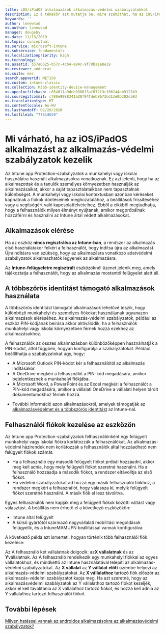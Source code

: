 ```yaml
---
title: iOS/iPadOS alkalmazások alkalmazás-védelmi szabályzatokkal
description: Ez a témakör azt mutatja be, mire számíthat, ha az iOS/iPadOS alkalmazást az alkalmazás-védelmi szabályzatok kezelik.
keywords: ''
author: lenewsad
ms.author: lanewsad
manager: dougeby
ms.date: 11/18/2019
ms.topic: conceptual
ms.service: microsoft-intune
ms.subservice: fundamentals
ms.localizationpriority: high
ms.technology: ''
ms.assetid: b57e6525-b57c-4cb4-a84c-9f70ba1e8e19
ms.reviewer: andcerat
ms.suite: ems
search.appverid: MET150
ms.custom: intune-classic
ms.collection: M365-identity-device-management
ms.openlocfilehash: c854811a9deb938613af872f3cf86244ab9121b3
ms.sourcegitcommit: c780e9988341a20f94fdeb8672bd13e0b302da93
ms.translationtype: MT
ms.contentlocale: hu-HU
ms.lasthandoff: 02/20/2020
ms.locfileid: "77514659"
---
```

# <a name="what-to-expect-when-your-iosipados-app-is-managed-by-app-protection-policies"></a>Mi várható, ha az iOS/iPadOS alkalmazást az alkalmazás-védelmi szabályzatok kezelik

Az Intune app Protection-szabályzatok a munkahelyi vagy iskolai használatra használt alkalmazásokra vonatkoznak. Ez azt jelenti, hogy ha az alkalmazottak és a tanulók személyes környezetben használják az alkalmazásaikat, akkor a saját tapasztalataikban nem tapasztalnak különbséget. A munkahelyi vagy iskolai kontextusban azonban kéréseket kaphatnak a fiókok döntéseinek meghozatalához, a beállítások frissítéséhez vagy a segítségért való kapcsolatfelvételhez. Ebből a cikkből megtudhatja, hogy a felhasználók milyen élményt nyújtanak, amikor megpróbálnak hozzáférni és használni az Intune által védett alkalmazásokat.  

## <a name="access-apps"></a>Alkalmazások elérése

Ha az eszköz **nincs regisztrálva az Intune-ban**, a rendszer az alkalmazás első használatakor felkéri a felhasználót, hogy indítsa újra az alkalmazást. Újraindításra van szükség, hogy az alkalmazásra vonatkozó adatvédelmi szabályzatok alkalmazhatók legyenek az alkalmazásra.

<!--- The following screenshot from the Skype app illustrates this restart request: --->

<!---  ![Screenshot of the iOS/iPadOS device showing PIN prompt](./media/end-user-mam-apps-ios/iOS_AppPINPrompt.png) --->

Az **Intune-felügyeletre regisztrált** eszközöknél üzenet jelenik meg, amely tájékoztatja a felhasználót, hogy az alkalmazás mostantól felügyelet alatt áll.

## <a name="use-apps-with-multi-identity-support"></a>A többszörös identitást támogató alkalmazások használata

A többszörös identitást támogató alkalmazások lehetővé teszik, hogy különböző munkahelyi és személyes fiókokat használjanak ugyanazon alkalmazások eléréséhez. Az alkalmazás-védelmi szabályzatok, például az eszköz PIN-kódjának beírása akkor aktiválódik, ha a felhasználók munkahelyi vagy iskolai környezetben férnek hozzá ezekhez az alkalmazásokhoz.   

A felhasználók az összes alkalmazásban különbözőképpen használhatják a PIN-kódot, attól függően, hogyan konfigurálja a szabályzatokat.  Például beállíthatja a szabályzatokat úgy, hogy:       
* A Microsoft Outlook PIN-kódot kér a felhasználótól az alkalmazás indításakor. 
* A OneDrive megkéri a felhasználót a PIN-kód megadására, amikor bejelentkeznek a munkahelyi fiókjába.  
* A Microsoft Word, a PowerPoint és az Excel megkéri a felhasználót a PIN-kód megadására, amikor a vállalati OneDrive a vállalati helyen tárolt dokumentumokhoz férnek hozzá.  

- További információ azon alkalmazásokról, amelyek támogatják az [alkalmazásvédelmet és a többszörös identitást](https://www.microsoft.com/cloud-platform/microsoft-intune-apps) az Intune-nal.  

## <a name="manage-user-accounts-on-the-device"></a>Felhasználói fiókok kezelése az eszközön  

Az Intune app Protection-szabályzatok felhasználónként egy felügyelt munkahelyi vagy iskolai fiókra korlátozzák a felhasználókat. Az alkalmazás-védelmi házirendek nem korlátozzák a felhasználók által hozzáadható nem felügyelt fiókok számát.   

- Ha a felhasználó egy második felügyelt fiókot próbál hozzáadni, akkor meg kell adnia, hogy mely felügyelt fiókot szeretné használni. Ha a felhasználó hozzáadja a második fiókot, a rendszer eltávolítja az első fiókot.
- Ha védelmi szabályzatokat ad hozzá egy másik felhasználói fiókhoz, a rendszer megkéri a felhasználót, hogy válassza ki, melyik felügyelt fiókot szeretné használni. A másik fiók el lesz távolítva. 

Egyes felhasználók nem kapják meg a felügyelt fiókok közötti váltást vagy választást. A beállítás nem érhető el a következő eszközökön:
* Intune által felügyelt  
* A külső gyártótól származó nagyvállalati mobilitási megoldások felügyelik, és a IntuneMAMUPN beállítással vannak konfigurálva 

A következő példa azt ismerteti, hogyan történik több felhasználói fiók kezelése:  

Az A felhasználó két vállalatnak dolgozik: az**X vállalatnak** és az **Y**vállalatnak. Az A felhasználó rendelkezik egy munkahelyi fiókkal az egyes vállalatokhoz, és mindkettő az Intune használatával telepíti az alkalmazás-védelmi szabályzatokat. Az **X vállalat** az **Y vállalat** **előtt** üzembe helyezi az alkalmazás-védelmi szabályzatokat. Az **X vállalathoz** tartozó fiók először az alkalmazás-védelmi szabályzatot kapja meg. Ha azt szeretné, hogy az alkalmazásvédelmi szabályzatok az Y vállalathoz tartozó fiókot kezeljék, akkor el kell távolítania az X vállalathoz tartozó fiókot, és hozzá kell adnia az Y vállalathoz tartozó felhasználói fiókot.  

## <a name="next-steps"></a>További lépések

[Milyen hatással vannak az androidos alkalmazásokra az alkalmazásvédelmi szabályzatok?](end-user-mam-apps-android.md)
